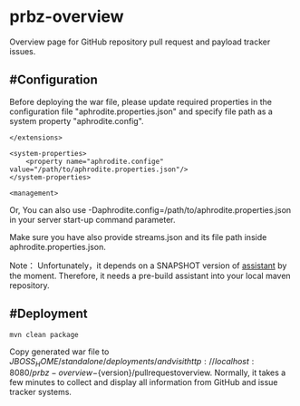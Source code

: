prbz-overview
=============

Overview page for GitHub repository pull request and payload tracker issues.

#Configuration
------------
Before deploying the war file,  please update required properties in the configuration file "aphrodite.properties.json" and specify file path as a system property "aphrodite.config".

    </extensions>

    <system-properties>
        <property name="aphrodite.confige" value="/path/to/aphrodite.properties.json"/>
    </system-properties>

    <management>

Or, You can also use -Daphrodite.config=/path/to/aphrodite.properties.json in your server start-up command parameter.

Make sure you have also provide streams.json and its file path inside aphrodite.properties.json.

Note： Unfortunately，it depends on a SNAPSHOT version of [assistant](https://github.com/soul2zimate/assistant) by the moment. Therefore, it needs a pre-build assistant into your local maven repository.

#Deployment
------------

```
mvn clean package
```

Copy generated war file to $JBOSS_HOME/standalone/deployments/ and visit http://localhost:8080/prbz-overview-${version}/pullrequestoverview. Normally, it takes a few minutes to collect and display all information from GitHub and issue tracker systems.
